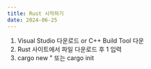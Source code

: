 ```yaml
---
title: Rust 시작하기
date: 2024-06-25
---
```


1. Visual Studio 다운로드 or C++ Build Tool 다운
2. Rust 사이트에서 파일 다운로드 후 1 입력
3. cargo new <path>" 또는 cargo init
